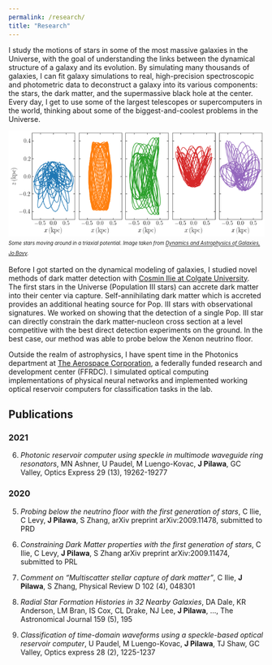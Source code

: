 ```yaml
---
permalink: /research/
title: "Research"
---
```


I study the motions of stars in some of the most massive galaxies in the Universe, with the goal of understanding the links between the dynamical structure of a galaxy and its evolution. By simulating many thousands of galaxies, I can fit galaxy simulations to real, high-precision spectroscopic and photometric data to deconstruct a galaxy into its various components: the stars, the dark matter, and the supermassive black hole at the center. Every day, I get to use some of the largest telescopes or supercomputers in the world, thinking about some of the biggest-and-coolest problems in the Universe. 

![](/assets/images/orbits_in_triaxial_potentials.png)
*<sup><sub>Some stars moving around in a triaxial potential. Image taken from [Dynamics and Astrophysics of Galaxies, Jo Bovy](https://galaxiesbook.org/index.html).</sub></sup>*

Before I got started on the dynamical modeling of galaxies, I studied novel methods of dark matter detection with [Cosmin Ilie at Colgate University](https://www.colgate.edu/about/directory/cilie). The first stars in the Universe (Population III stars) can accrete dark matter into their center via capture. Self-annihilating dark matter which is accreted provides an additional heating source for Pop. III stars with observational signatures. We worked on showing that the detection of a single Pop. III star can directly constrain the dark matter-nucleon cross section at a level competitive with the best direct detection experiments on the ground. In the best case, our method was able to probe below the Xenon neutrino floor.

Outside the realm of astrophysics, I have spent time in the Photonics department at [The Aerospace Corporation](https://aerospace.org/), a federally funded research and development center (FFRDC). I simulated optical computing implementations of physical neural networks and implemented working optical reservoir computers for classification tasks in the lab. 

## Publications

### 2021

6. *Photonic reservoir computer using speckle in multimode waveguide ring resonators*, MN Ashner, U Paudel, M Luengo-Kovac, **J Pilawa**, GC Valley, Optics Express 29 (13), 19262-19277


### 2020

5. *Probing below the neutrino floor with the first generation of stars*, C Ilie, C Levy, **J Pilawa**, S Zhang, arXiv preprint arXiv:2009.11478, submitted to PRD

4. *Constraining Dark Matter properties with the first generation of stars*, C Ilie, C Levy, **J Pilawa**, S Zhang
arXiv preprint arXiv:2009.11474, submitted to PRL

3. *Comment on “Multiscatter stellar capture of dark matter”*, C Ilie, **J Pilawa**, S Zhang, Physical Review D 102 (4), 048301

2. *Radial Star Formation Histories in 32 Nearby Galaxies*, DA Dale, KR Anderson, LM Bran, IS Cox, CL Drake, NJ Lee, **J Pilawa**, ..., The Astronomical Journal 159 (5), 195

1. *Classification of time-domain waveforms using a speckle-based optical reservoir computer*, U Paudel, M Luengo-Kovac, **J Pilawa**, TJ Shaw, GC Valley, Optics express 28 (2), 1225-1237